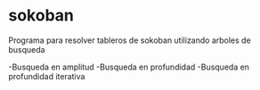 # sokoban

Programa para resolver tableros de sokoban utilizando arboles de busqueda 

-Busqueda en amplitud
-Busqueda en profundidad
-Busqueda en profundidad iterativa
